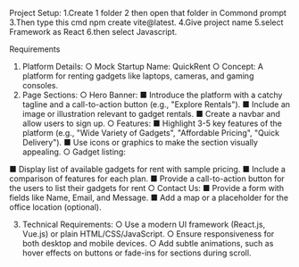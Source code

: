 Project Setup:
1.Create 1 folder
2 then open that folder in Commond prompt
3.Then type this cmd npm create vite@latest.
4.Give project name
5.select Framework as React
6.then select Javascript.


Requirements
1. Platform Details:
○ Mock Startup Name: QuickRent
○ Concept: A platform for renting gadgets like laptops, cameras, and gaming
consoles.
2. Page Sections:
○ Hero Banner:
■ Introduce the platform with a catchy tagline and a call-to-action button
(e.g., "Explore Rentals").
■ Include an image or illustration relevant to gadget rentals.
■ Create a navbar and allow users to sign up.
○ Features:
■ Highlight 3-5 key features of the platform (e.g., "Wide Variety of Gadgets",
"Affordable Pricing", "Quick Delivery").
■ Use icons or graphics to make the section visually appealing.
○ Gadget listing:

■ Display list of available gadgets for rent with sample pricing.
■ Include a comparison of features for each plan.
■ Provide a call-to-action button for the users to list their gadgets for rent
○ Contact Us:
■ Provide a form with fields like Name, Email, and Message.
■ Add a map or a placeholder for the office location (optional).

3. Technical Requirements:
○ Use a modern UI framework (React.js, Vue.js) or plain HTML/CSS/JavaScript.
○ Ensure responsiveness for both desktop and mobile devices.
○ Add subtle animations, such as hover effects on buttons or fade-ins for sections
during scroll.



